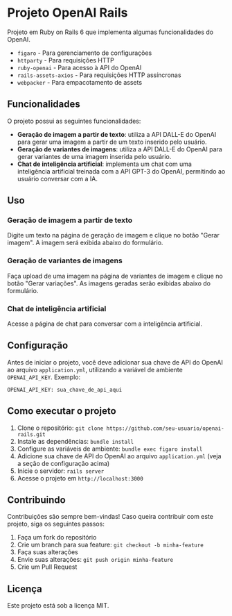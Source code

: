 # Projeto OpenAI Rails

Projeto em Ruby on Rails 6 que implementa algumas funcionalidades do OpenAI.

- `figaro` - Para gerenciamento de configurações
- `httparty` - Para requisições HTTP
- `ruby-openai` - Para acesso à API do OpenAI
- `rails-assets-axios` - Para requisições HTTP assíncronas
- `webpacker` - Para empacotamento de assets

## Funcionalidades

O projeto possui as seguintes funcionalidades:

- **Geração de imagem a partir de texto**: utiliza a API DALL-E do OpenAI para gerar uma imagem a partir de um texto inserido pelo usuário.
- **Geração de variantes de imagens**: utiliza a API DALL-E do OpenAI para gerar variantes de uma imagem inserida pelo usuário.
- **Chat de inteligência artificial**: implementa um chat com uma inteligência artificial treinada com a API GPT-3 do OpenAI, permitindo ao usuário conversar com a IA.

## Uso
### **Geração de imagem a partir de texto**
Digite um texto na página de geração de imagem e clique no botão "Gerar imagem". A imagem será exibida abaixo do formulário.

### **Geração de variantes de imagens**
Faça upload de uma imagem na página de variantes de imagem e clique no botão "Gerar variações". As imagens geradas serão exibidas abaixo do formulário.

### **Chat de inteligência artificial**
Acesse a página de chat para conversar com a inteligência artificial.
## Configuração

Antes de iniciar o projeto, você deve adicionar sua chave de API do OpenAI ao arquivo `application.yml`, utilizando a variável de ambiente `OPENAI_API_KEY`. Exemplo:

```
OPENAI_API_KEY: sua_chave_de_api_aqui
```

## Como executar o projeto

1. Clone o repositório: `git clone https://github.com/seu-usuario/openai-rails.git`
2. Instale as dependências: `bundle install`
3. Configure as variáveis de ambiente: `bundle exec figaro install`
4. Adicione sua chave de API do OpenAI ao arquivo `application.yml` (veja a seção de configuração acima)
5. Inicie o servidor: `rails server`
6. Acesse o projeto em `http://localhost:3000`

## Contribuindo

Contribuições são sempre bem-vindas! Caso queira contribuir com este projeto, siga os seguintes passos:

1. Faça um fork do repositório
2. Crie um branch para sua feature: `git checkout -b minha-feature`
3. Faça suas alterações
4. Envie suas alterações: `git push origin minha-feature`
5. Crie um Pull Request

## Licença

Este projeto está sob a licença MIT.
